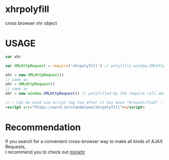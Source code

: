 # xhrpolyfill
cross browser xhr object

# USAGE
```js
var xhr

var XMLHttpRequest = require('xhrpolyfill') // polyfills window.XMLHttpRequest

xhr = new XMLHttpRequest()
// same as
xhr = XMLHttpRequest()
// same as
xhr = new window.XMLHttpRequest() // polyfilled by the require call above
```

```html
<!-- Can be used via script tag too after it has been "browserified" -->
<script src="https://wzrd.in/standalone/xhrpolyfill"></script>
```

# Recommendation
If you search for a convenient cross-browser way to make all kinds of AJAX Requests,  
I recommend you to check out [minixhr](https://github.com/serapath/minixhr)
